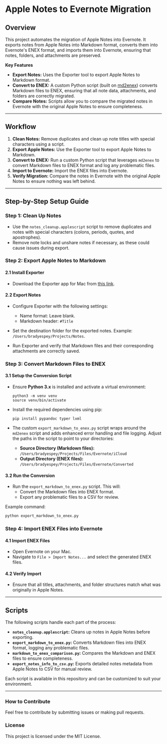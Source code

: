 # Apple Notes to Evernote Migration

## Overview

This project automates the migration of Apple Notes into Evernote. It exports notes from Apple Notes into Markdown format, converts them into Evernote's ENEX format, and imports them into Evernote, ensuring that notes, folders, and attachments are preserved.

**Key Features**
- **Export Notes:** Uses the Exporter tool to export Apple Notes to Markdown format.
- **Convert to ENEX:** A custom Python script (built on [md2enex](https://github.com/karloskalcium/md2enex)) converts Markdown files to ENEX, ensuring that all note data, attachments, and folders are correctly migrated.
- **Compare Notes:** Scripts allow you to compare the migrated notes in Evernote with the original Apple Notes to ensure completeness.

---

## Workflow

1. **Clean Notes:** Remove duplicates and clean up note titles with special characters using a script.
2. **Export Apple Notes:** Use the Exporter tool to export Apple Notes to Markdown.
3. **Convert to ENEX:** Run a custom Python script that leverages `md2enex` to convert Markdown files to ENEX format and log any problematic files.
4. **Import to Evernote:** Import the ENEX files into Evernote.
5. **Verify Migration:** Compare the notes in Evernote with the original Apple Notes to ensure nothing was left behind.

---

## Step-by-Step Setup Guide

### Step 1: Clean Up Notes

- Use the `notes_cleanup.applescript` script to remove duplicates and notes with special characters (colons, periods, quotes, and apostrophes).
- Remove note locks and unshare notes if necessary, as these could cause issues during export.

### Step 2: Export Apple Notes to Markdown

#### 2.1 Install Exporter
- Download the Exporter app for Mac from [this link](https://apps.apple.com/us/app/exporter/id1099120373?mt=12).

#### 2.2 Export Notes
- Configure Exporter with the following settings:
  - Name format: Leave blank.
  - Markdown header: `#Title`
  
- Set the destination folder for the exported notes. Example: `/Users/bradyespey/Projects/Notes`.

- Run Exporter and verify that Markdown files and their corresponding attachments are correctly saved.

### Step 3: Convert Markdown Files to ENEX

#### 3.1 Setup the Conversion Script
- Ensure **Python 3.x** is installed and activate a virtual environment:
  ```
  python3 -m venv venv
  source venv/bin/activate
  ```
  
- Install the required dependencies using pip:
  ```
  pip install pypandoc typer lxml
  ```

- The custom `export_markdown_to_enex.py` script wraps around the `md2enex` script and adds enhanced error handling and file logging. Adjust the paths in the script to point to your directories:
  
  - **Source Directory (Markdown files):** `/Users/bradyespey/Projects/Files/Evernote/iCloud`
  - **Output Directory (ENEX files):** `/Users/bradyespey/Projects/Files/Evernote/Converted`

#### 3.2 Run the Conversion
- Run the `export_markdown_to_enex.py` script. This will:
  - Convert the Markdown files into ENEX format.
  - Export any problematic files to a CSV for review.

Example command:
```bash
python export_markdown_to_enex.py
```

### Step 4: Import ENEX Files into Evernote

#### 4.1 Import ENEX Files
- Open Evernote on your Mac.
- Navigate to `File > Import Notes...` and select the generated ENEX files.

#### 4.2 Verify Import
- Ensure that all titles, attachments, and folder structures match what was originally in Apple Notes.

---

## Scripts

The following scripts handle each part of the process:

- **`notes_cleanup.applescript`:** Cleans up notes in Apple Notes before exporting.
- **`export_markdown_to_enex.py`:** Converts Markdown files into ENEX format, logging any problematic files.
- **`markdown_to_enex_comparison.py`:** Compares the Markdown and ENEX files to ensure completeness.
- **`export_notes_info_to_csv.py`:** Exports detailed notes metadata from Apple Notes to CSV for manual review.

Each script is available in this repository and can be customized to suit your environment.

---

### How to Contribute
Feel free to contribute by submitting issues or making pull requests. 

### License
This project is licensed under the MIT License.
